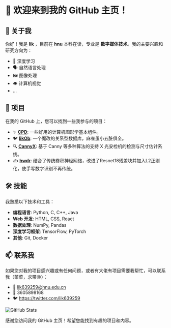 # 👋 欢迎来到我的 GitHub 主页！

## 🌟 关于我
你好！我是 **lik** ，目前在 **hnu** 本科在读，专业是 **数字媒体技术**。我的主要兴趣和研究方向为：

- 🤖 深度学习
- 🗣️ 自然语言处理
- 🖼️ 图像处理
- 👁️ 计算机视觉
- ...

## 🚀 项目
在我的 GitHub 上，您可以找到一些我参与的项目：

- ✨ **[CPD](https://github.com/lik639259/computer-graphics-demo)**: 一些好用的计算机图形学基本组件。
- 🐦 **[likOb](https://github.com/lik639259/LikOb)**: 一个魔改的关系型数据库，麻雀虽小五脏俱全。
- 🔍 **[CannyX](https://github.com/lik639259/CannyX)**: 基于 Canny 等多种算法的支持 X 光安检机的检测与尺寸估计系统。
- ✍ **[hwdr](https://github.com/lik639259/hwdr)**: 结合了传统卷积神经网络，改进了Resnet18残差块并加入L2正则化，使手写数字识别不再传统。

## 🛠️ 技能
我熟悉以下技术和工具：

- **编程语言**: Python, C, C++, Java
- **Web 开发**: HTML, CSS, React
- **数据处理**: NumPy, Pandas
- **深度学习框架**: TensorFlow, PyTorch
- **其他**: Git, Docker

## 📫 联系我
如果您对我的项目感兴趣或有任何问题，或者有大佬有项目需要我帮忙，可以联系我（菜菜，求带😢）：

- 📧 lik639259@hnu.edu.cn
- 🐧 3605898168
- 🐦 https://twitter.com/lik639259

![GitHub Stats](https://github-readme-stats.vercel.app/api?username=lik639259&show_icons=true&theme=radical)

感谢您访问我的 GitHub 主页！希望您能找到有趣的项目和内容。
